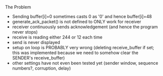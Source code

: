 The Problem

* Sending buffer[i]=0 sometimes casts 0 as '0' and hence buffer[i]=48
* generate_ack_packet() is not defined to ONLY work for receiver
* receiver continuously sends acknowledgement (and hence the program never stops)
* receive is reading either 244 or 12 each time
* send is never displayed
* setup on loop is PROBABLY very wrong (deleting receive_buffer if set; this was implemented because we need to somehow clear the SENDER's receive_buffer)
* other settings have not even been tested yet (sender window, sequence numbers?, corruption, delay)
